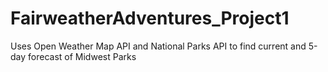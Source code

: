 # FairweatherAdventures_Project1
Uses Open Weather Map API and National Parks API to find current and 5-day forecast of Midwest Parks
